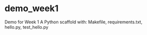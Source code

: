 # demo_week1
Demo for Week 1
A Python scaffold with: Makefile, requirements.txt, hello.py, test_hello.py
